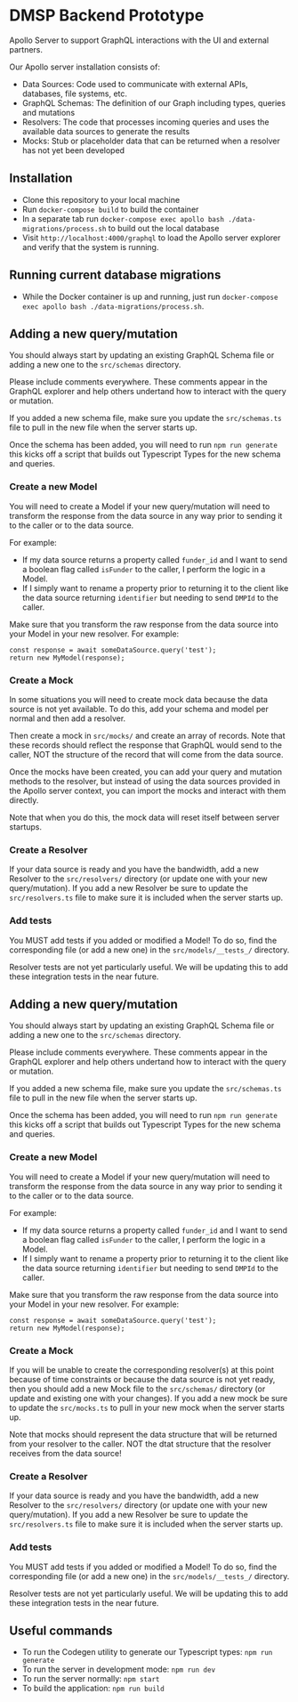 # DMSP Backend Prototype

Apollo Server to support GraphQL interactions with the UI and external partners.

Our Apollo server installation consists of:
- Data Sources: Code used to communicate with external APIs, databases, file systems, etc.
- GraphQL Schemas: The definition of our Graph including types, queries and mutations
- Resolvers: The code that processes incoming queries and uses the available data sources to generate the results
- Mocks: Stub or placeholder data that can be returned when a resolver has not yet been developed

## Installation
- Clone this repository to your local machine
- Run `docker-compose build` to build the container
- In a separate tab run `docker-compose exec apollo bash ./data-migrations/process.sh` to build out the local database
- Visit `http://localhost:4000/graphql` to load the Apollo server explorer and verify that the system is running.

## Running current database migrations
- While the Docker container is up and running, just run `docker-compose exec apollo bash ./data-migrations/process.sh`.

## Adding a new query/mutation
You should always start by updating an existing GraphQL Schema file or adding a new one to the `src/schemas` directory.

Please include comments everywhere. These comments appear in the GraphQL explorer and help others undertand how to interact with the query or mutation.

If you added a new schema file, make sure you update the `src/schemas.ts` file to pull in the new file when the server starts up.

Once the schema has been added, you will need to run `npm run generate` this kicks off a script that builds out Typescript Types for the new schema and queries.

### Create a new Model
You will need to create a Model if your new query/mutation will need to transform the response from the data source in any way prior to sending it to the caller or to the data source.

For example:
- If my data source returns a property called `funder_id` and I want to send a boolean flag called `isFunder` to the caller, I perform the logic in a Model.
- If I simply want to rename a property prior to returning it to the client like the data source returning `identifier` but needing to send `DMPId` to the caller.

Make sure that you transform the raw response from the data source into your Model in your new resolver.
For example:
```
const response = await someDataSource.query('test');
return new MyModel(response);
```

### Create a Mock
In some situations you will need to create mock data because the data source is not yet available. To do this, add your schema and model per normal and then add a resolver.

Then create a mock in `src/mocks/` and create an array of records. Note that these records should reflect the response that GraphQL would send to the caller, NOT the structure of the record that will come from the data source.

Once the mocks have been created, you can add your query and mutation methods to the resolver, but instead of using the data sources provided in the Apollo server context, you can import the mocks and interact with them directly.

Note that when you do this, the mock data will reset itself between server startups.

### Create a Resolver
If your data source is ready and you have the bandwidth, add a new Resolver to the `src/resolvers/` directory (or update one with your new query/mutation). If you add a new Resolver be sure to update the `src/resolvers.ts` file to make sure it is included when the server starts up.

### Add tests
You MUST add tests if you added or modified a Model! To do so, find the corresponding file (or add a new one) in the `src/models/__tests_/` directory.

Resolver tests are not yet particularly useful. We will be updating this to add these integration tests in the near future.

## Adding a new query/mutation
You should always start by updating an existing GraphQL Schema file or adding a new one to the `src/schemas` directory.

Please include comments everywhere. These comments appear in the GraphQL explorer and help others undertand how to interact with the query or mutation.

If you added a new schema file, make sure you update the `src/schemas.ts` file to pull in the new file when the server starts up.

Once the schema has been added, you will need to run `npm run generate` this kicks off a script that builds out Typescript Types for the new schema and queries.

### Create a new Model
You will need to create a Model if your new query/mutation will need to transform the response from the data source in any way prior to sending it to the caller or to the data source.

For example:
- If my data source returns a property called `funder_id` and I want to send a boolean flag called `isFunder` to the caller, I perform the logic in a Model.
- If I simply want to rename a property prior to returning it to the client like the data source returning `identifier` but needing to send `DMPId` to the caller.

Make sure that you transform the raw response from the data source into your Model in your new resolver.
For example:
```
const response = await someDataSource.query('test');
return new MyModel(response);
```

### Create a Mock
If you will be unable to create the corresponding resolver(s) at this point because of time constraints or because the data source is not yet ready, then you should add a new Mock file to the `src/schemas/` directory (or update and existing one with your changes). If you add a new mock be sure to update the `src/mocks.ts` to pull in your new mock when the server starts up.

Note that mocks should represent the data structure that will be returned from your resolver to the caller. NOT the dtat structure that the resolver receives from the data source!

### Create a Resolver
If your data source is ready and you have the bandwidth, add a new Resolver to the `src/resolvers/` directory (or update one with your new query/mutation). If you add a new Resolver be sure to update the `src/resolvers.ts` file to make sure it is included when the server starts up.

### Add tests
You MUST add tests if you added or modified a Model! To do so, find the corresponding file (or add a new one) in the `src/models/__tests_/` directory.

Resolver tests are not yet particularly useful. We will be updating this to add these integration tests in the near future.

## Useful commands
- To run the Codegen utility to generate our Typescript types: `npm run generate`
- To run the server in development mode: `npm run dev`
- To run the server normally: `npm start`
- To build the application: `npm run build`